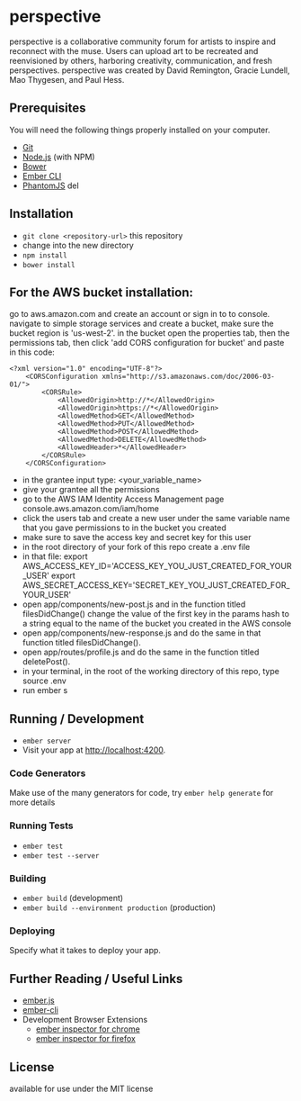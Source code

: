 # perspective

perspective is a collaborative community forum for artists to inspire and reconnect with the muse. Users can upload art to be recreated and reenvisioned by others, harboring creativity, communication, and fresh perspectives.
perspective was created by David Remington, Gracie Lundell, Mao Thygesen, and Paul Hess.

## Prerequisites

You will need the following things properly installed on your computer.

* [Git](http://git-scm.com/)
* [Node.js](http://nodejs.org/) (with NPM)
* [Bower](http://bower.io/)
* [Ember CLI](http://www.ember-cli.com/)
* [PhantomJS](http://phantomjs.org/)
del
## Installation

* `git clone <repository-url>` this repository
* change into the new directory
* `npm install`
* `bower install`

## For the AWS bucket installation: 
go to aws.amazon.com and create an account or sign in to to console.
navigate to simple storage services and create a bucket, make sure the bucket region is 'us-west-2'.
in the bucket open the properties tab, then the permissions tab, then click 'add CORS configuration for bucket' and 
paste in this code: 

    <?xml version="1.0" encoding="UTF-8"?>
	    <CORSConfiguration xmlns="http://s3.amazonaws.com/doc/2006-03-01/">
    	    <CORSRule>
            	<AllowedOrigin>http://*</AllowedOrigin>
            	<AllowedOrigin>https://*</AllowedOrigin>
            	<AllowedMethod>GET</AllowedMethod>
            	<AllowedMethod>PUT</AllowedMethod>
            	<AllowedMethod>POST</AllowedMethod>
            	<AllowedMethod>DELETE</AllowedMethod>
            	<AllowedHeader>*</AllowedHeader>
    	    </CORSRule>
	    </CORSConfiguration>
* in the grantee input type:
	 <your_variable_name>
* give your grantee all the permissions
* go to the AWS IAM Identity Access Management page console.aws.amazon.com/iam/home
* click the users tab and create a new user under the same variable name that you gave permissions to in the bucket you created
* make sure to save the access key and secret key  for this user
* in the root directory of your fork of this repo create a .env file
* in that file:
	export AWS_ACCESS_KEY_ID='ACCESS_KEY_YOU_JUST_CREATED_FOR_YOUR_USER'
	export AWS_SECRET_ACCESS_KEY='SECRET_KEY_YOU_JUST_CREATED_FOR_YOUR_USER'
* open app/components/new-post.js and in the function titled filesDidChange() change the value of the first key in the params hash to a string equal to the name of the bucket you created in the AWS console
* open app/components/new-response.js and do the same in that function titled filesDidChange().
* open app/routes/profile.js and do the same in the function titled deletePost().
* in your terminal, in the root of the working directory of this repo, type source .env
* run ember s 


## Running / Development

* `ember server`
* Visit your app at [http://localhost:4200](http://localhost:4200).

### Code Generators

Make use of the many generators for code, try `ember help generate` for more details

### Running Tests

* `ember test`
* `ember test --server`

### Building

* `ember build` (development)
* `ember build --environment production` (production)

### Deploying

Specify what it takes to deploy your app.

## Further Reading / Useful Links

* [ember.js](http://emberjs.com/)
* [ember-cli](http://www.ember-cli.com/)
* Development Browser Extensions
  * [ember inspector for chrome](https://chrome.google.com/webstore/detail/ember-inspector/bmdblncegkenkacieihfhpjfppoconhi)
  * [ember inspector for firefox](https://addons.mozilla.org/en-US/firefox/addon/ember-inspector/)

## License 
available for use under the MIT license

